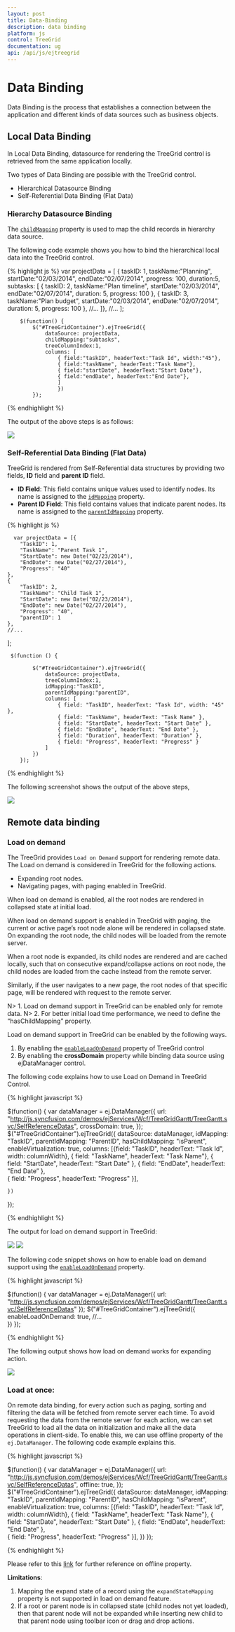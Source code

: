 ```yaml
---
layout: post
title: Data-Binding
description: data binding
platform: js
control: TreeGrid
documentation: ug
api: /api/js/ejtreegrid
---
```


# Data Binding

Data Binding is the process that establishes a connection between the application and different kinds of data sources such as business objects.

## Local Data Binding

In Local Data Binding, datasource for rendering the TreeGrid control is retrieved from the same application locally.

Two types of Data Binding are possible with the TreeGrid control. 

* Hierarchical Datasource Binding
* Self-Referential Data Binding (Flat Data)

### Hierarchy Datasource Binding

The [`childMapping`](/api/js/ejtreegrid#members:childmapping) property is used to map the child records in hierarchy data source.

The following code example shows you how to bind the hierarchical local data into the TreeGrid control.

{% highlight js %}
            var projectData = [
                    {
                    taskID: 1,
                    taskName:"Planning",
                    startDate:"02/03/2014",
                    endDate:"02/07/2014",
                    progress: 100,
                    duration:5,
                    subtasks: [
                    {
                        taskID: 2,
                        taskName:"Plan timeline",
                        startDate:"02/03/2014",
                        endDate:"02/07/2014",
                        duration: 5,
                        progress: 100
                     },
                     {
                        taskID: 3,
                        taskName:"Plan budget",
                        startDate:"02/03/2014",
                        endDate:"02/07/2014",
                        duration: 5,
                        progress: 100
                        },
                        //...
            ]},
            //...
            ];
            
        $(function() {
            $("#TreeGridContainer").ejTreeGrid({
                dataSource: projectData,
                childMapping:"subtasks",
                treeColumnIndex:1,
                columns: [
                    { field:"taskID", headerText:"Task Id", width:"45"},
                    { field:"taskName", headerText:"Task Name"},
                    { field:"startDate", headerText:"Start Date"},
                    { field:"endDate", headerText:"End Date"},
                    ]
                    })
            });
                 

{% endhighlight %}

The output of the above steps is as follows:

![](/js/TreeGrid/Data-Binding_images/Data-Binding_img1.png)

### Self-Referential Data Binding (Flat Data)

TreeGrid is rendered from Self-Referential data structures by providing two fields, **ID** field and **parent ID** field.

* **ID Field**:  This field contains unique values used to identify nodes. Its name is assigned to the [`idMapping`](/api/js/ejtreegrid#members:idmapping) property.
* **Parent ID Field**: This field contains values that indicate parent nodes. Its name is assigned to the [`parentIdMapping`](/api/js/ejtreegrid#members:parentidmapping) property.

{% highlight js %}

      var projectData = [{
        "TaskID": 1,
        "TaskName": "Parent Task 1",
        "StartDate": new Date("02/23/2014"),
        "EndDate": new Date("02/27/2014"),
        "Progress": "40"
    },
    {
        "TaskID": 2,
        "TaskName": "Child Task 1",
        "StartDate": new Date("02/23/2014"),
        "EndDate": new Date("02/27/2014"),
        "Progress": "40",
        "parentID": 1
    },
    //...
];

     $(function () {

            $("#TreeGridContainer").ejTreeGrid({
                dataSource: projectData,
                treeColumnIndex:1,
                idMapping:"TaskID",
                parentIdMapping:"parentID",
                columns: [
                    { field: "TaskID", headerText: "Task Id", width: "45" },
                    { field: "TaskName", headerText: "Task Name" },
                    { field: "StartDate", headerText: "Start Date" },
                    { field: "EndDate", headerText: "End Date" },
                    { field: "Duration", headerText: "Duration" },
                    { field: "Progress", headerText: "Progress" }
                ]
            })
        });


{% endhighlight %}

The following screenshot shows the output of the above steps,

![](/js/TreeGrid/Data-Binding_images/Data-Binding_img2.png)

## Remote data binding

### Load on demand

The TreeGrid provides `Load on Demand` support for rendering remote data. The Load on demand is considered in TreeGrid for the following actions.

* Expanding root nodes.
* Navigating pages, with paging enabled in TreeGrid.

When load on demand is enabled, all the root nodes are rendered in collapsed state at initial load.

When load on demand support is enabled in TreeGrid with paging, the current or active page’s root node alone will be rendered in collapsed state. On expanding the root node, the child nodes will be loaded from the remote server. 

When a root node is expanded, its child nodes are rendered and are cached locally, such that on consecutive expand/collapse actions on root node, the child nodes are loaded from the cache instead from the remote server.

Similarly, if the user navigates to a new page, the root nodes of that specific page, will be rendered with request to the remote server.

N> 1. Load on demand support in TreeGrid can be enabled only for remote data.
N> 2. For better initial load time performance, we need to define the “hasChildMapping” property.

Load on demand support in TreeGrid can be enabled by the following ways.

1. By enabling the [`enableLoadOnDemand`](/api/js/ejtreegrid#members:enableloadondemand) property of TreeGrid control
2. By enabling the **crossDomain** property while binding data source using ejDataManager control.

The following code explains how to use Load on Demand in TreeGrid Control.

{% highlight javascript %}

$(function() {
    var dataManager = ej.DataManager({
        url: "http://js.syncfusion.com/demos/ejServices/Wcf/TreeGridGantt/TreeGantt.svc/SelfReferenceDatas",
        crossDomain: true,
    });
    $("#TreeGridContainer").ejTreeGrid({
        dataSource: dataManager,
        idMapping: "TaskID",
        parentIdMapping: "ParentID",
        hasChildMapping: "isParent",
        enableVirtualization: true,
        columns: [{field: "TaskID", headerText: "Task Id", width: columnWidth},
                  { field: "TaskName", headerText: "Task Name"},
                  { field: "StartDate", headerText: "Start Date" },
                  { field: "EndDate", headerText: "End Date” },   
                  { field: "Progress", headerText: "Progress" }],

    })
});

{% endhighlight %}

The output for load on demand support in TreeGrid:

![](/js/TreeGrid/Data-Binding_images/Data-Binding_img3.png)
![](/js/TreeGrid/Data-Binding_images/Data-Binding_img4.png)

The following code snippet shows on how to enable load on demand support using the [`enableLoadOnDemand`](https://help.syncfusion.com/api/js/ejtreegrid#members:enableLoadOnDemand "enableLoadOnDemand") property.

{% highlight javascript %}


$(function() {
    var dataManager = ej.DataManager({
        url: "http://js.syncfusion.com/demos/ejServices/Wcf/TreeGridGantt/TreeGantt.svc/SelfReferenceDatas"
    });
    $("#TreeGridContainer").ejTreeGrid({
        enableLoadOnDemand: true,
        //...         
    })
});

{% endhighlight %}

The following output shows how load on demand works for expanding action.

![](/js/TreeGrid/Data-Binding_images/Data-Binding_img5.png)

### Load at once:

On remote data binding, for every action such as paging, sorting and filtering the data will be fetched from remote server each time. To avoid requesting the data from the remote server for each action, we can set TreeGrid to load all the data on initialization and make all the data operations in client-side. To enable this, we can use offline property of the `ej.DataManager`. The following code example explains this.

{% highlight javascript %}

$(function() {
    var dataManager = ej.DataManager({
        url: "http://js.syncfusion.com/demos/ejServices/Wcf/TreeGridGantt/TreeGantt.svc/SelfReferenceDatas",
        offline: true,
    });
    $("#TreeGridContainer").ejTreeGrid({
        dataSource: dataManager,
        idMapping: "TaskID",
        parentIdMapping: "ParentID",
        hasChildMapping: "isParent",
        enableVirtualization: true,
        columns: [{field: "TaskID", headerText: "Task Id", width: columnWidth},
                  { field: "TaskName", headerText: "Task Name"},
                  { field: "StartDate", headerText: "Start Date" },
                  { field: "EndDate", headerText: "End Date” },   
                  { field: "Progress", headerText: "Progress" }],
    })
});

{% endhighlight %}

Please refer to this [link](https://help.syncfusion.com/js/datamanager/data-binding#offline-mode "offline") for further reference on offline property.

**Limitations**:

1. Mapping the expand state of a record using the `expandStateMapping` property is not supported in load on demand feature.
2. If a root or parent node is in collapsed state (child nodes not yet loaded), then that parent node will not be expanded while inserting new child to that parent node using toolbar icon or drag and drop actions.

